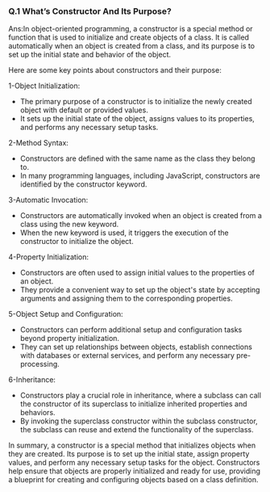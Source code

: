 ### Q.1 What’s Constructor And Its Purpose?
Ans:In object-oriented programming, a constructor is a special method or function that is used to initialize and create objects of a class. It is called automatically when an object is created from a class, and its purpose is to set up the initial state and behavior of the object.

Here are some key points about constructors and their purpose:

1-Object Initialization:

* The primary purpose of a constructor is to initialize the newly created object with default or provided values.
* It sets up the initial state of the object, assigns values to its properties, and performs any necessary setup tasks.

2-Method Syntax:

* Constructors are defined with the same name as the class they belong to.
* In many programming languages, including JavaScript, constructors are identified by the constructor keyword.

3-Automatic Invocation:

* Constructors are automatically invoked when an object is created from a class using the new keyword.
* When the new keyword is used, it triggers the execution of the constructor to initialize the object.

4-Property Initialization:

* Constructors are often used to assign initial values to the properties of an object.
* They provide a convenient way to set up the object's state by accepting arguments and assigning them to the corresponding properties.

5-Object Setup and Configuration:

* Constructors can perform additional setup and configuration tasks beyond property initialization.
* They can set up relationships between objects, establish connections with databases or external services, and perform any necessary pre-processing.

6-Inheritance:

* Constructors play a crucial role in inheritance, where a subclass can call the constructor of its superclass to initialize inherited properties and behaviors.
* By invoking the superclass constructor within the subclass constructor, the subclass can reuse and extend the functionality of the superclass.

In summary, a constructor is a special method that initializes objects when they are created. Its purpose is to set up the initial state, assign property values, and perform any necessary setup tasks for the object. Constructors help ensure that objects are properly initialized and ready for use, providing a blueprint for creating and configuring objects based on a class definition.